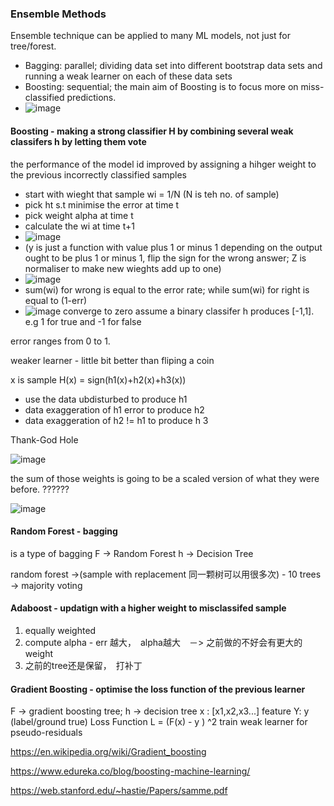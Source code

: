 ### Ensemble Methods
Ensemble technique can be applied to many ML models, not just for tree/forest.
- Bagging: parallel; dividing data set into different bootstrap data sets and running a weak learner on each of these data sets
- Boosting: sequential; the main aim of Boosting is to focus more on miss-classified predictions.
- ![image](https://user-images.githubusercontent.com/90355504/145223513-21d3cafb-4c4c-452c-96b0-88dc78515f65.png)





#### Boosting - making a strong classifier H by combining several weak classifers h by letting them vote
the performance of the model id improved by assigning a hihger weight to the previous incorrectly classified samples
- start with wieght that sample wi = 1/N (N is teh no. of sample)
- pick ht s.t minimise the error at time t 
- pick weight alpha at time t 
- calculate the wi at time t+1 
- ![image](https://user-images.githubusercontent.com/90355504/145109020-c8e515c6-dd5b-486f-8a8a-ca11a990bcf9.png)
- (y is just a function with value plus 1 or minus 1 depending on the output ought to be plus 1 or minus 1, flip the sign for the wrong answer; Z is normaliser to make new wieghts add up to one)
- ![image](https://user-images.githubusercontent.com/90355504/145114571-eb5abab4-dece-4437-930f-9886b7c587cc.png)
- sum(wi) for wrong is equal to the error rate; while sum(wi) for right is equal to (1-err)
- ![image](https://user-images.githubusercontent.com/90355504/145112632-3e11998b-0e0a-40fe-bf7d-d208b7ff42bf.png)
converge to zero 
assume a binary classifer h produces [-1,1]. e.g 1 for true and -1 for false

error ranges from 0 to 1. 

weaker learner - little bit better than fliping a coin

x is sample H(x) = sign(h1(x)+h2(x)+h3(x))
- use the data ubdisturbed to produce h1
- data exaggeration of h1 error to produce h2
- data exaggeration of h2 != h1 to produce h 3 

Thank-God Hole 

![image](https://user-images.githubusercontent.com/90355504/145116014-8338f5b8-65f4-4e60-85ff-3007515510d8.png)

the sum of those weights is going to be a scaled version of what they were before. ?????? 

![image](https://user-images.githubusercontent.com/90355504/145116236-9fa0ef81-0a7a-49a3-991b-7f9d9e40df8a.png)



#### Random Forest - bagging
is a type of bagging 
F -> Random Forest 
h -> Decision Tree

random forest ->(sample with replacement 同一颗树可以用很多次) -  10 trees -> majority voting

#### Adaboost - updatign with a higher weight to misclassifed sample
1. equally weighted 
2. compute alpha - err 越大，　alpha越大　－> 之前做的不好会有更大的weight
3. 之前的tree还是保留，　打补丁

#### Gradient Boosting - optimise the loss function of the previous learner
F -> gradient boosting tree; h -> decision tree
x : [x1,x2,x3...] feature Y: y (label/ground true)
Loss Function L = (F(x) - y ) ^2
train weak learner for pseudo-residuals

https://en.wikipedia.org/wiki/Gradient_boosting

https://www.edureka.co/blog/boosting-machine-learning/

https://web.stanford.edu/~hastie/Papers/samme.pdf
